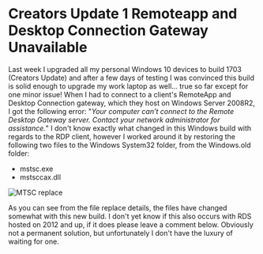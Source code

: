 # Creators Update 1 Remoteapp and Desktop Connection Gateway Unavailable


Last week I upgraded all my personal Windows 10 devices to build 1703 (Creators Update) and after a few days of testing I was convinced this build is solid enough to upgrade my work laptop as well... true so far except for one minor issue! When I had to connect to a client's RemoteApp and Desktop Connection gateway, which they host on Windows Server 2008R2, I got the following error: "*Your computer can’t connect to the Remote Desktop Gateway server. Contact your network administrator for assistance.*" I don't know exactly what changed in this Windows build with regards to the RDP client, however I worked around it by restoring the following two files to the Windows System32 folder, from the Windows.old folder:  

* mstsc.exe
* mstsccax.dll

![MTSC replace](/images/2017/04/MSTSC_replace-300x300.png)

As you can see from the file replace details, the files have changed somewhat with this new build. I don't yet know if this also occurs with RDS hosted on 2012 and up, if it does please leave a comment below. Obviously not a permanent solution, but unfortunately I don't have the luxury of waiting for one.
